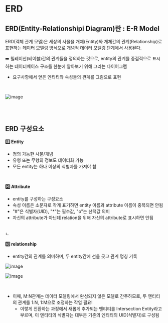 # ERD

## ERD(Entity-Relationshipi Diagram)란 : E-R Model

ERD(객체 관계 모델)은 세상의 사물을 개체(Entity)와 개체간의 관계(Relationship)로 표현하는 데이터 모델링 방식으로 개념적 데이터 모델링 단계에서 사용된다.

➡️ 릴레이션(테이블)간의 관계들을 정의하는 것으로, entity의 관계를 중점적으로 표시하는 데이터베이스 구조를 한눈에 알아보기 위해 그리는 다이어그램
- 요구사항에서 얻은 엔티티와 속성들의 관계를 그림으로 표현

<br>


![image](https://github.com/zeunxx/algorithm/assets/81572478/a82443dc-16a8-43a4-9999-beef70c92fe6)


<br><Br>

## ERD 구성요소

**1️⃣ Entity**
- 정의 가능한 사물/개념
- 유형 또는 무형의 정보도 데이터화 가능
- 모든 entity는 하나 이상의 식별자를 가져야 함

<br>

**2️⃣ Attribute**
- entity를 구성하는 구성요소
- 속성 이름은 소문자로 작게 표기하면 entity 이름과 attribute 이름이 중복되면 안됨
- "#"은 식별자(UID), "*"는 필수값, "o"는 선택값 의미
- 자신의 attribute가 아닌데 relation을 위해 자신의 attribute로 표시하면 안됨

<br>ㄴ

**3️⃣ relationship**
- entity간의 관계를 의미하며, 두 entity간에 선을 긋고 관계 명칭 기록

![image](https://github.com/zeunxx/algorithm/assets/81572478/af9c1685-e9aa-473b-af21-577507bae1f7)

![image](https://github.com/zeunxx/algorithm/assets/81572478/7f4354eb-6838-4b4e-ad78-f67075cd64bb)

<br>

- 이때, M:N관계는 데이터 모델링에서 완성되지 않은 모델로 간주하므로, 두 엔티티의 관계를 1:N, 1:M으로 조정하는 작업 필요!
    - 이렇게 전환하는 과정에서 새롭게 추가되는 엔티티를 Intersection Entity라고 부르며, 이 엔티티의 식별자는 대부분 기존의 엔티티의 UID(식별자)로 구성됨
